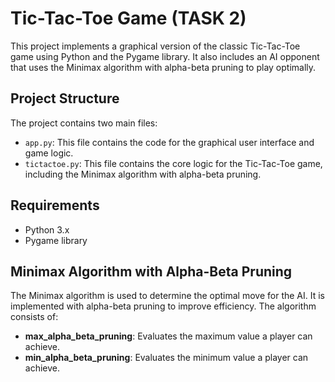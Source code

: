 # Tic-Tac-Toe Game (TASK 2)

This project implements a graphical version of the classic Tic-Tac-Toe game using Python and the Pygame library. It also includes an AI opponent that uses the Minimax algorithm with alpha-beta pruning to play optimally.

## Project Structure

The project contains two main files:
- `app.py`: This file contains the code for the graphical user interface and game logic.
- `tictactoe.py`: This file contains the core logic for the Tic-Tac-Toe game, including the Minimax algorithm with alpha-beta pruning.

## Requirements

- Python 3.x
- Pygame library

## Minimax Algorithm with Alpha-Beta Pruning

The Minimax algorithm is used to determine the optimal move for the AI. It is implemented with alpha-beta pruning to improve efficiency. The algorithm consists of:

- **max_alpha_beta_pruning**: Evaluates the maximum value a player can achieve.
- **min_alpha_beta_pruning**: Evaluates the minimum value a player can achieve.

